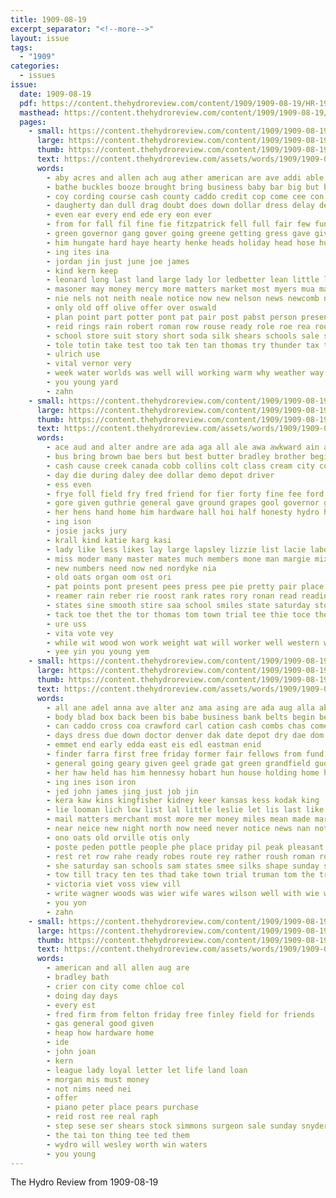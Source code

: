 ```yaml
---
title: 1909-08-19
excerpt_separator: "<!--more-->"
layout: issue
tags:
  - "1909"
categories:
  - issues
issue:
  date: 1909-08-19
  pdf: https://content.thehydroreview.com/content/1909/1909-08-19/HR-1909-08-19.pdf
  masthead: https://content.thehydroreview.com/content/1909/1909-08-19/masthead/HR-1909-08-19.jpg
  pages:
    - small: https://content.thehydroreview.com/content/1909/1909-08-19/small/HR-1909-08-19-01.jpg
      large: https://content.thehydroreview.com/content/1909/1909-08-19/large/HR-1909-08-19-01.jpg
      thumb: https://content.thehydroreview.com/content/1909/1909-08-19/thumbnails/HR-1909-08-19-01.jpg
      text: https://content.thehydroreview.com/assets/words/1909/1909-08-19/HR-1909-08-19-01.txt
      words:
        - aby acres and allen ach aug ather american are ave addi able august anil ache ain all anto anding alter asa
        - bathe buckles booze brought bring business baby bar big but bandy blough been brands bank bros belt begin bill buy best bond bout bak
        - coy cording course cash county caddo credit cop come cee con cox change congress cue combs can city corn courts call cuff comes cand came cody creek
        - daugherty dan dull drag doubt does down dollar dress delay dence dry day
        - even ear every end ede ery eon ever
        - from for fall fil fine fie fitzpatrick fell full fair few fund free fight friday fresh farm first
        - green governor gang gover going greene getting gress gave given good general goods ghering gate gift
        - him hungate hard haye hearty henke heads holiday head hose hurry heims haskell hanger hold hil how handle hove held has harry hydro
        - ing ites ina
        - jordan jin just june joe james
        - kind kern keep
        - leonard long last land large lady lor ledbetter lean little lose laws look leather lot lin list lite
        - masoner may money mercy more matters market most myers mua mark many mil must matter much mer might maga min miller million mat made men moser mise med mere
        - nie nels not neith neale notice now new nelson news newcomb never nor nan
        - only old off olive offer over oswald
        - plan point part potter pont pat pair post pabst person present place prima pleasure peaches pins pro pretty patent purchase per points peal president public prior power payment peo
        - reid rings rain robert roman row rouse ready role roe rea room reason reading rin rockhold
        - school store suit story short soda silk shears schools sale saturday sugar save schlitz such schless son summer say stewart secret state sever selling snyder sally stand special shows sell show scott standard sur smith stock solid size subject send shower shall sash sat stumps soon
        - tole totin take test too tak ten tan thomas try thunder tax then ting the taft tener them torr trom tow tine trial thi than
        - ulrich use
        - vital vernor very
        - week water worlds was well will working warm why weather way welcome work winner west worth with woods worn ways want
        - you young yard
        - zahn
    - small: https://content.thehydroreview.com/content/1909/1909-08-19/small/HR-1909-08-19-02.jpg
      large: https://content.thehydroreview.com/content/1909/1909-08-19/large/HR-1909-08-19-02.jpg
      thumb: https://content.thehydroreview.com/content/1909/1909-08-19/thumbnails/HR-1909-08-19-02.jpg
      text: https://content.thehydroreview.com/assets/words/1909/1909-08-19/HR-1909-08-19-02.txt
      words:
        - ace aud and alter andre are ada aga all ale awa awkward ain allen adi ano american
        - bus bring brown bae bers but best butter bradley brother begin binson ber better bob briss buggy bear byrne blank barn been bros
        - cash cause creek canada cobb collins colt class cream city corn caddo choice col churn came come cheap cand colts county cost can chris
        - day die during daley dee dollar demo depot driver
        - ess even
        - frye foll field fry fred friend for fier forty fine fee ford favorite forward fost friday fair first frank from fort farm
        - gore given guthrie general gave ground grapes gool governor good goods gen george
        - her hens hand home him hardware hall hoi half honesty hydro hold horse head house harness homa hoge herald held has halter hun
        - ing ison
        - josie jacks jury
        - krall kind katie karg kasi
        - lady like less likes lay large lapsley lizzie list lacie labor lit lee lilly last line league let lodge
        - miss moder many master mates much members mone man margie mix mares mis mules more missouri men may mia
        - new numbers need now ned nordyke nia
        - old oats organ oom ost ori
        - pat points pont present pees press pee pie pretty pair place price peng phe paper poston per part peer
        - reamer rain reber rie roost rank rates rory ronan read reading
        - states sine smooth stire saa school smiles state saturday stortz sain schools spring set sikes still sons sarah sed sena sing sunday salary smith sea single shelton stand stern september salts short son see second six senator sale show supper student seles stallion swe sweet sunda
        - tack toe thet the tor thomas tom town trial tee thie toce them then turn tree thad ton team tes tassie tine tan than
        - ure uss
        - vita vote vey
        - while wit wood won work weight wat will worker well western walter with wagon wart white win wick was woo week weekly wheat
        - yee yin you young yem
    - small: https://content.thehydroreview.com/content/1909/1909-08-19/small/HR-1909-08-19-03.jpg
      large: https://content.thehydroreview.com/content/1909/1909-08-19/large/HR-1909-08-19-03.jpg
      thumb: https://content.thehydroreview.com/content/1909/1909-08-19/thumbnails/HR-1909-08-19-03.jpg
      text: https://content.thehydroreview.com/assets/words/1909/1909-08-19/HR-1909-08-19-03.txt
      words:
        - all ane adel anna ave alter anz ama asing are ada aug alla abbot and aye
        - body blad box back been bis babe business bank belts begin better bers barr bring bas buyer big blumenshine bridgeport bark bound brings best bere ber board butter barn buggy busi but bue borrow book bak both buy bec
        - can caddo cross coa crawford carl cation cash combs chas come chant chambers cox cole chance cause came county cold case cor certain city call clinton check corn cream cost campbell course company count conk camping card constant
        - days dress due down doctor denver dak date depot dry dae dom dose daughter der drag darlington dir day does
        - emmet end early edda east eis edl eastman enid
        - finder farra first free friday former fair fellows from fund felt fines farms farm friends few for flay forget folks felton fall frank
        - general going geary given geel grade gat green grandfield guo goods good
        - her haw held has him hennessy hobart hun house holding home health had how handle hye harvey heir hard hoy hadley hoo harness henke hester haler hol hon hens hess hydro hite
        - ing ines ison iron
        - jed john james jing just job jin
        - kera kaw kins kingfisher kidney keer kansas kess kodak king
        - lie looman lich low list lal little leslie let lis last like lisa lines look left loan lao lake loomans lage line lacy loss lena laa
        - mail matters merchant most more mer money miles mean made mary morning mee men mccullock must mess mall myers mers maggie meas miss mills mil man moun mcpheeters merly market many mille monday
        - near neice new night north now need never notice news nan not nor naik northern ness name
        - ono oats old orville otis only
        - poste peden pottle people phe place priday pil peak pleasant paola proce pap penny pleasure pikes per potter presume pow pack poet passe pretty perman present poor pins parente post pald paul platte pape
        - rest ret row rahe ready robes route rey rather roush roman roland reynolds rank rom roy rent rabbit real rain
        - she saturday san schools sam states smee silks shape sunday ship sell state said sincere shall sayre south springs standard scott sale sept save sister soto surplus summer seas selling sahar stockton sun stand school son star service seller stinson stay second see settle such say seis smile salam short stunz suit september sconce sat
        - tow till tracy ten tes thad take town trial truman tom the try times them tine trip teacher tar taken tor top thee toms thrall
        - victoria viet voss view vill
        - write wagner woods was wier wife wares wilson well with wie wes weatherford went want will ways wile west wool williams wear weeks way week wish
        - you yon
        - zahn
    - small: https://content.thehydroreview.com/content/1909/1909-08-19/small/HR-1909-08-19-04.jpg
      large: https://content.thehydroreview.com/content/1909/1909-08-19/large/HR-1909-08-19-04.jpg
      thumb: https://content.thehydroreview.com/content/1909/1909-08-19/thumbnails/HR-1909-08-19-04.jpg
      text: https://content.thehydroreview.com/assets/words/1909/1909-08-19/HR-1909-08-19-04.txt
      words:
        - american and all allen aug are
        - bradley bath
        - crier con city come chloe col
        - doing day days
        - every est
        - fred firm from felton friday free finley field for friends
        - gas general good given
        - heap how hardware home
        - ide
        - john joan
        - kern
        - league lady loyal letter let life land loan
        - morgan mis must money
        - not nims need nei
        - offer
        - piano peter place pears purchase
        - reid rost ree real raph
        - step sese ser shears stock simmons surgeon sale sunday snyder
        - the tai ton thing tee ted them
        - wydro will wesley worth win waters
        - you young
---
```


The Hydro Review from 1909-08-19

<!--more-->


